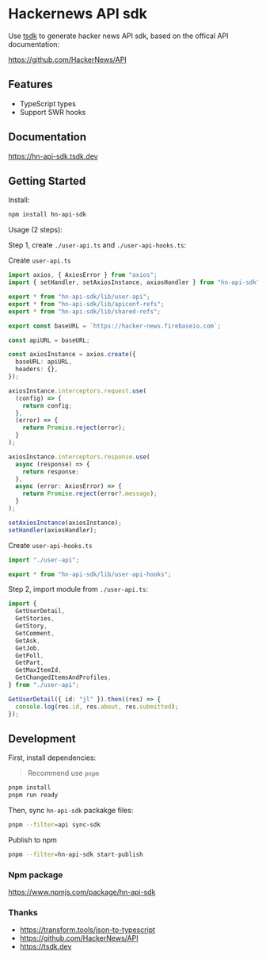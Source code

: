 # Hackernews API sdk

Use [tsdk](https://tsdk.dev) to generate hacker news API sdk, based on the offical API documentation:

https://github.com/HackerNews/API

## Features

- TypeScript types
- Support SWR hooks

## Documentation

https://hn-api-sdk.tsdk.dev

## Getting Started

Install:

```sh
npm install hn-api-sdk
```

Usage (2 steps):

Step 1, create `./user-api.ts` and `./user-api-hooks.ts`:

Create `user-api.ts`

```ts
import axios, { AxiosError } from "axios";
import { setHandler, setAxiosInstance, axiosHandler } from "hn-api-sdk";

export * from "hn-api-sdk/lib/user-api";
export * from "hn-api-sdk/lib/apiconf-refs";
export * from "hn-api-sdk/lib/shared-refs";

export const baseURL = `https://hacker-news.firebaseio.com`;

const apiURL = baseURL;

const axiosInstance = axios.create({
  baseURL: apiURL,
  headers: {},
});

axiosInstance.interceptors.request.use(
  (config) => {
    return config;
  },
  (error) => {
    return Promise.reject(error);
  }
);

axiosInstance.interceptors.response.use(
  async (response) => {
    return response;
  },
  async (error: AxiosError) => {
    return Promise.reject(error?.message);
  }
);

setAxiosInstance(axiosInstance);
setHandler(axiosHandler);
```

Create `user-api-hooks.ts`

```ts user-api-hooks.ts
import "./user-api";

export * from "hn-api-sdk/lib/user-api-hooks";
```

Step 2, import module from `./user-api.ts`:

```ts
import {
  GetUserDetail,
  GetStories,
  GetStory,
  GetComment,
  GetAsk,
  GetJob,
  GetPoll,
  GetPart,
  GetMaxItemId,
  GetChangedItemsAndProfiles,
} from "./user-api";

GetUserDetail({ id: "jl" }).then((res) => {
  console.log(res.id, res.about, res.submitted);
});
```

## Development

First, install dependencies:

> Recommend use `pnpm`

```sh
pnpm install
pnpm run ready
```

Then, sync `hn-api-sdk` packakge files:

```sh
pnpm --filter=api sync-sdk
```

Publish to npm

```sh
pnpm --filter=hn-api-sdk start-publish
```

### Npm package

https://www.npmjs.com/package/hn-api-sdk

### Thanks

- https://transform.tools/json-to-typescript
- https://github.com/HackerNews/API
- https://tsdk.dev
